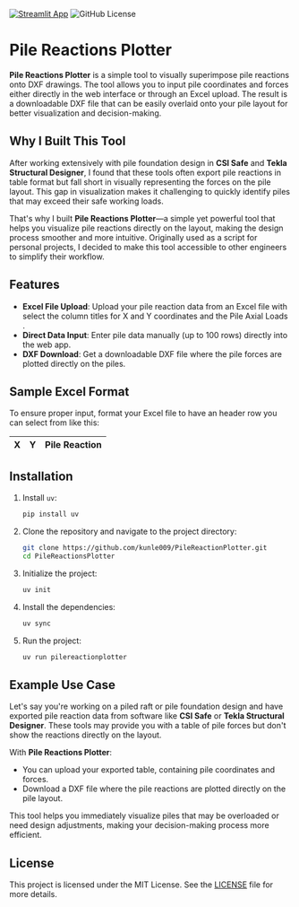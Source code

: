 
[![Streamlit App](https://static.streamlit.io/badges/streamlit_badge_black_white.svg)](https://pile-reaction-plotter.streamlit.app/)
![GitHub License](https://img.shields.io/github/license/kunle009/pilereactionplotter)

# Pile Reactions Plotter

**Pile Reactions Plotter** is a simple tool to visually superimpose pile reactions onto DXF drawings. The tool allows you to input pile coordinates and forces either directly in the web interface or through an Excel upload. The result is a downloadable DXF file that can be easily overlaid onto your pile layout for better visualization and decision-making.

## Why I Built This Tool

After working extensively with pile foundation design in **CSI Safe** and **Tekla Structural Designer**, I found that these tools often export pile reactions in table format but fall short in visually representing the forces on the pile layout. This gap in visualization makes it challenging to quickly identify piles that may exceed their safe working loads.

That's why I built **Pile Reactions Plotter**—a simple yet powerful tool that helps you visualize pile reactions directly on the layout, making the design process smoother and more intuitive. Originally used as a script for personal projects, I decided to make this tool accessible to other engineers to simplify their workflow.

## Features

- **Excel File Upload**: Upload your pile reaction data from an Excel file with select the column titles for X and Y coordinates and the Pile Axial Loads .
- **Direct Data Input**: Enter pile data manually (up to 100 rows) directly into the web app.
- **DXF Download**: Get a downloadable DXF file where the pile forces are plotted directly on the piles.

## Sample Excel Format

To ensure proper input, format your Excel file to have an header row you can select from like this:

| X  | Y  | Pile Reaction |
|----|----|---------------|



## Installation

1. Install `uv`:
    ```bash
    pip install uv
    ```

2. Clone the repository and navigate to the project directory:
    ```bash
    git clone https://github.com/kunle009/PileReactionPlotter.git
    cd PileReactionsPlotter
    ```

3. Initialize the project:
    ```bash
    uv init
    ```

4. Install the dependencies:
    ```bash
    uv sync
    ```

5. Run the project:
    ```bash
    uv run pilereactionplotter
    ```

## Example Use Case

Let's say you're working on a piled raft or pile foundation design and have exported pile reaction data from software like **CSI Safe** or **Tekla Structural Designer**. These tools may provide you with a table of pile forces but don't show the reactions directly on the layout.

With **Pile Reactions Plotter**:

- You can upload your exported table, containing pile coordinates and forces.
- Download a DXF file where the pile reactions are plotted directly on the pile layout.

This tool helps you immediately visualize piles that may be overloaded or need design adjustments, making your decision-making process more efficient.

## License

This project is licensed under the MIT License. See the [LICENSE](LICENSE) file for more details.
